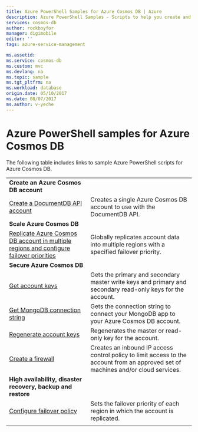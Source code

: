 ```yaml
---
title: Azure PowerShell Samples for Azure Cosmos DB | Azure
description: Azure PowerShell Samples - Scripts to help you create and manage Azure Cosmos DB accounts. 
services: cosmos-db
author: rockboyfor
manager: digimobile
editor: ''
tags: azure-service-management

ms.assetid:
ms.service: cosmos-db
ms.custom: mvc
ms.devlang: na
ms.topic: sample
ms.tgt_pltfrm: na
ms.workload: database
origin.date: 05/10/2017
ms.date: 08/07/2017
ms.author: v-yeche
---
```


# Azure PowerShell samples for Azure Cosmos DB

The following table includes links to sample Azure PowerShell scripts for Azure Cosmos DB.

| |  |
|---|---|
|**Create an Azure Cosmos DB account**||
|[Create a DocumentDB API account](scripts/create-database-account-powershell.md)| Creates a single Azure Cosmos DB account to use with the DocumentDB API. |
|**Scale Azure Cosmos DB**||
|[Replicate Azure Cosmos DB account in multiple regions and configure failover priorities](scripts/scale-multiregion-powershell.md)|Globally replicates account data into multiple regions with a specified failover priority.|
|**Secure Azure Cosmos DB**||
| [Get account keys](scripts/secure-get-account-key-powershell.md) | Gets the primary and secondary master write keys and primary and secondary read-only keys for the account.|
| [Get MongoDB connection string](scripts/secure-mongo-connection-string-powershell.md) | Gets the connection string to connect your MongoDB app to your Azure Cosmos DB account.|
|[Regenerate account keys](scripts/secure-regenerate-key-powershell.md)|Regenerates the master or read-only key for the account.|
|[Create a firewall](scripts/create-firewall-powershell.md)| Creates an inbound IP access control policy to limit access to the account from an approved set of machines and/or cloud services.|
|**High availability, disaster recovery, backup and restore**||
|[Configure failover policy](scripts/ha-failover-policy-powershell.md)|Sets the failover priority of each region in which the account is replicated.|
|||

<!--Not Available for external TOC file ?toc=%2fpowershell%2fmodule%2ftoc.json -->
<!--Update_Description: update meta properties-->